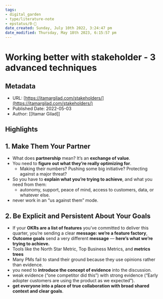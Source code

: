 ```yaml
---
tags: 
- digital_garden
- type/literature-note
- epstatus/0-🌰
date_created: Sunday, July 10th 2022, 3:24:47 pm
date_modified: Thursday, May 18th 2023, 6:15:57 pm
---
```

# Working better with stakeholder - 3 advanced techniques
## Metadata
* URL: [https://itamargilad.com/stakeholders/](https://itamargilad.com/stakeholders/)
* Published Date: 2022-05-03
* Author: [[Itamar Gilad]]

## Highlights
## 1. Make Them Your Partner
* What does **partnership** mean? It’s an **exchange of value**.
* You need to **figure out what they’re really optimizing for**.
	* Making their numbers? Pushing some big initiative? Protecting against a major threat?
* So you have to **explain what you’re trying to achieve**, and what you need from them:
	* autonomy, support, peace of mind, access to customers, data, or whatever else.
* never work in an “us against them” mode.

## 2. Be Explicit and Persistent About Your Goals
* If your **OKRs are a list of features** you’ve committed to deliver this quarter, you’re sending a clear **message: we’re a feature factory**,
* **Outcome goals** send a very different **message** — **here’s what we’re trying to achieve.**
* Tools like the North Star Metric, Top Business Metrics, and **metrics trees**
* Many PMs fail to stand their ground because they use opinions rather than evidence.
* you need to **introduce the concept of evidence** into the discussion.
* weak evidence (“one competitor did this”) with strong evidence (“Early adopter customers are using the product as we expected”).
* **get everyone into a place of true collaboration with broad shared context and clear goals**.